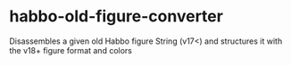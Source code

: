 # habbo-old-figure-converter
Disassembles a given old Habbo figure String (v17&lt;) and structures it with the v18+ figure format and colors

